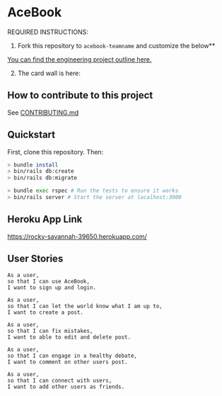 # AceBook

REQUIRED INSTRUCTIONS:

1. Fork this repository to `acebook-teamname` and customize
the below**

[You can find the engineering project outline here.](https://github.com/makersacademy/course/tree/master/engineering_projects/rails)

2. The card wall is here: <please update>

## How to contribute to this project
See [CONTRIBUTING.md](CONTRIBUTING.md)

## Quickstart

First, clone this repository. Then:

```bash
> bundle install
> bin/rails db:create
> bin/rails db:migrate

> bundle exec rspec # Run the tests to ensure it works
> bin/rails server # Start the server at localhost:3000
```
## Heroku App Link

https://rocky-savannah-39650.herokuapp.com/

## User Stories

`````
As a user,
so that I can use AceBook,
I want to sign up and login.

As a user,
so that I can let the world know what I am up to,
I want to create a post.

As a user,
so that I can fix mistakes,
I want to able to edit and delete post.

As a user,
so that I can engage in a healthy debate,
I want to comment on other users post.

As a user,
so that I can connect with users,
I want to add other users as friends.

``````
